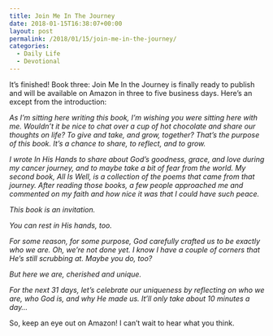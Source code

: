 ```yaml
---
title: Join Me In The Journey
date: 2018-01-15T16:38:07+00:00
layout: post
permalink: /2018/01/15/join-me-in-the-journey/
categories:
  - Daily Life
  - Devotional
---
```

It&#8217;s finished! Book three: Join Me In the Journey is finally ready to publish and will be available on Amazon in three to five business days. Here&#8217;s an except from the introduction:

_As I’m sitting here writing this book, I’m wishing you were sitting here with me. Wouldn’t it be nice to chat over a cup of hot chocolate and share our thoughts on life? To give and take, and grow, together? That’s the purpose of this book. It’s a chance to share, to reflect, and to grow._

_I wrote In His Hands to share about God’s goodness, grace, and love during my cancer journey, and to maybe take a bit of fear from the world. My second book, All Is Well, is a collection of the poems that came from that journey. After reading those books, a few people approached me and commented on my faith and how nice it was that I could have such peace._

_This book is an invitation._

_You can rest in His hands, too._

_For some reason, for some purpose, God carefully crafted us to be exactly who we are. Oh, we’re not done yet. I know I have a couple of corners that He’s still scrubbing at. Maybe you do, too?_

_But here we are, cherished and unique._

_For the next 31 days, let’s celebrate our uniqueness by reflecting on who we are, who God is, and why He made us. It’ll only take about 10 minutes a day&#8230;_

So, keep an eye out on Amazon! I can&#8217;t wait to hear what you think.

&nbsp;